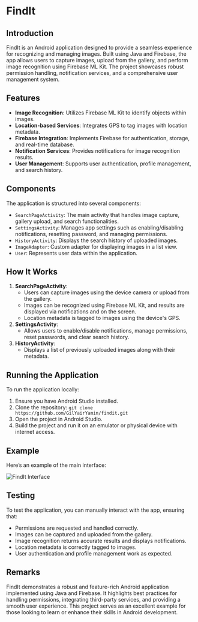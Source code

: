 # FindIt

## Introduction

FindIt is an Android application designed to provide a seamless experience for recognizing and managing images. Built using Java and Firebase, the app allows users to capture images, upload from the gallery, and perform image recognition using Firebase ML Kit. The project showcases robust permission handling, notification services, and a comprehensive user management system.

## Features

- **Image Recognition**: Utilizes Firebase ML Kit to identify objects within images.
- **Location-based Services**: Integrates GPS to tag images with location metadata.
- **Firebase Integration**: Implements Firebase for authentication, storage, and real-time database.
- **Notification Services**: Provides notifications for image recognition results.
- **User Management**: Supports user authentication, profile management, and search history.

## Components

The application is structured into several components:

- `SearchPageActivity`: The main activity that handles image capture, gallery upload, and search functionalities.
- `SettingsActivity`: Manages app settings such as enabling/disabling notifications, resetting password, and managing permissions.
- `HistoryActivity`: Displays the search history of uploaded images.
- `ImageAdapter`: Custom adapter for displaying images in a list view.
- `User`: Represents user data within the application.

## How It Works

1. **SearchPageActivity**:
    - Users can capture images using the device camera or upload from the gallery.
    - Images can be recognized using Firebase ML Kit, and results are displayed via notifications and on the screen.
    - Location metadata is tagged to images using the device's GPS.
2. **SettingsActivity**:
    - Allows users to enable/disable notifications, manage permissions, reset passwords, and clear search history.
3. **HistoryActivity**:
    - Displays a list of previously uploaded images along with their metadata.

## Running the Application

To run the application locally:

1. Ensure you have Android Studio installed.
2. Clone the repository: `git clone https://github.com/GilYairYamin/findit.git`
3. Open the project in Android Studio.
4. Build the project and run it on an emulator or physical device with internet access.

## Example
Here’s an example of the main interface:

![FindIt Interface](https://github.com/OmriNaor/FindIt/assets/106623821/example.png)

## Testing

To test the application, you can manually interact with the app, ensuring that:

- Permissions are requested and handled correctly.
- Images can be captured and uploaded from the gallery.
- Image recognition returns accurate results and displays notifications.
- Location metadata is correctly tagged to images.
- User authentication and profile management work as expected.

## Remarks

FindIt demonstrates a robust and feature-rich Android application implemented using Java and Firebase. It highlights best practices for handling permissions, integrating third-party services, and providing a smooth user experience. This project serves as an excellent example for those looking to learn or enhance their skills in Android development.
